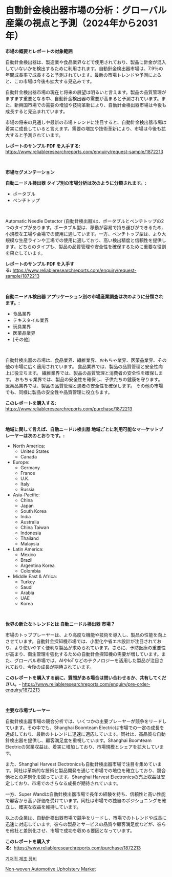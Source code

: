 <p><h1>自動針金検出器市場の分析：グローバル産業の視点と予測（2024年から2031年）</h1></p><p><strong>市場の概要とレポートの対象範囲</strong></p>
<p><p>自動針金検出器は、製造業や食品業界などで使用されており、製品に針金が混入していないかを検出するために利用されます。自動針金検出器市場は、7.9％の年間成長率で成長すると予測されています。最新の市場トレンドや予測によると、この市場は今後も拡大する見込みです。</p><p>自動針金検出器市場の現在と将来の展望は明るいと言えます。製品の品質管理がますます重要となる中、自動針金検出器の需要が高まると予測されています。また、新興国市場での需要の増加や技術革新により、自動針金検出器市場は今後も成長すると見込まれています。</p><p>市場の将来の見通しや最新の市場トレンドに注目すると、自動針金検出器市場は着実に成長していると言えます。需要の増加や技術革新により、市場は今後も拡大すると予測されています。</p></p>
<p><strong>レポートのサンプル PDF を入手する:</strong> <a href="https://www.reliableresearchreports.com/enquiry/request-sample/1872213">https://www.reliableresearchreports.com/enquiry/request-sample/1872213</a></p>
<p>&nbsp;</p>
<p><strong>市場セグメンテーション</strong></p>
<p><strong>自動ニードル検出器 タイプ別の市場分析は次のように分類されます。:</strong></p>
<p><ul><li>ポータブル</li><li>ベンチトップ</li></ul></p>
<p>&nbsp;</p>
<p><p>Automatic Needle Detector (自動針検出器)は、ポータブルとベンチトップの2つのタイプがあります。ポータブル型は、移動が容易で持ち運びができるため、小規模な工場や会場での使用に適しています。一方、ベンチトップ型は、より大規模な生産ラインや工場での使用に適しており、高い検出精度と信頼性を提供します。どちらのタイプも、製品の品質管理や安全性を確保するために重要な役割を果たしています。</p></p>
<p><strong>レポートのサンプル PDF を入手する:</strong>&nbsp;<a href="https://www.reliableresearchreports.com/enquiry/request-sample/1872213">https://www.reliableresearchreports.com/enquiry/request-sample/1872213</a></p>
<p>&nbsp;</p>
<p><strong> 自動ニードル検出器 アプリケーション別の市場産業調査は次のように分類されます。:</strong></p>
<p><ul><li>食品業界</li><li>テキスタイル業界</li><li>玩具業界</li><li>医薬品業界</li><li>[その他]</li></ul></p>
<p>&nbsp;</p>
<p><p>自動針検出器の市場は、食品業界、繊維業界、おもちゃ業界、医薬品業界、その他の市場に広く適用されています。 食品業界では、製品の品質管理と安全性向上に役立ちます。 繊維業界では、製品の品質管理と消費者の安全性を確保します。 おもちゃ業界では、製品の安全性を確保し、子供たちの健康を守ります。 医薬品業界では、製品の品質管理と患者の安全性を確保します。 その他の市場でも、同様に製品の安全性や品質管理に役立ちます。</p></p>
<p><strong>このレポートを購入する:</strong>&nbsp; <a href="https://www.reliableresearchreports.com/purchase/1872213">https://www.reliableresearchreports.com/purchase/1872213</a></p>
<p>&nbsp;</p>
<p><strong>地域に関して言えば、自動ニードル検出器 地域ごとに利用可能なマーケットプレーヤーは次のとおりです。:</strong></p>
<p><ul>
    <li>
        North America:
        <ul>
            <li>United States</li>
            <li>Canada</li>
        </ul>
    </li>
    <li>
        Europe:
        <ul>
            <li>Germany</li>
            <li>France</li>
            <li>U.K.</li>
            <li>Italy</li>
            <li>Russia</li>
        </ul>
    </li>
    <li>
        Asia-Pacific:
        <ul>
            <li>China</li>
            <li>Japan</li>
            <li>South Korea</li>
            <li>India</li>
            <li>Australia</li>
            <li>China Taiwan</li>
            <li>Indonesia</li>
            <li>Thailand</li>
            <li>Malaysia</li>
        </ul>
    </li>
    <li>
        Latin America:
        <ul>
            <li>Mexico</li>
            <li>Brazil</li>
            <li>Argentina Korea</li>
            <li>Colombia</li>
        </ul>
    </li>
    <li>
        Middle East & Africa:
        <ul>
            <li>Turkey</li>
            <li>Saudi</li>
            <li>Arabia</li>
            <li>UAE</li>
            <li>Korea</li>
        </ul>
    </li>
    </ul></p>
<p>&nbsp;</p>
<p><strong>世界の新たなトレンドとは 自動ニードル検出器 市場？</strong></p>
<p><p>市場のトッププレーヤーは、より高度な機能や技術を導入し、製品の性能を向上させています。自動針金探知機市場では、小型化や省エネ設計が注目されており、より使いやすく便利な製品が求められています。さらに、予防医療の重要性が高まり、衛生管理を強化するための自動針金探知機の需要が増しています。また、グローバル市場では、AIやIoTなどのテクノロジーを活用した製品が注目されており、今後の成長が期待されています。</p></p>
<p><strong>このレポートを購入する前に、質問がある場合は問い合わせるか、共有してください。</strong>- <a href="https://www.reliableresearchreports.com/enquiry/pre-order-enquiry/1872213">https://www.reliableresearchreports.com/enquiry/pre-order-enquiry/1872213</a></p>
<p>&nbsp;</p>
<p><strong>主要な市場プレーヤー</strong></p>
<p><p>自動針検出器市場の競合分析では、いくつかの主要プレーヤーが競争をリードしています。その中でも、Shanghai Boomteam Electricは市場での一定の成長を達成しており、最新のトレンドに迅速に適応しています。同社は、高品質な自動針検出器を提供し、顧客満足度を重視しています。Shanghai Boomteam Electricの営業収益は、着実に増加しており、市場規模とシェアを拡大しています。</p><p>また、Shanghai Harvest Electronicsも自動針検出器市場で注目を集めています。同社は革新的な技術と製品開発を通じて市場での地位を確立しており、競合他社との差別化を図っています。Shanghai Harvest Electronicsの売上収益は安定しており、市場でのさらなる成長が期待されています。</p><p>一方、Super Wandは自動針検出器市場で長年の経験を持ち、信頼性と高い性能で顧客から高い評価を受けています。同社は市場での独自のポジショニングを確立し、確実な収益を維持しています。</p><p>以上の企業は、自動針検出器市場で競争をリードし、市場でのトレンドや成長に迅速に対応しています。彼らの製品とサービスの品質や顧客満足度などが、彼らを他社と差別化させ、市場で成功を収める要因となっています。</p></p>
<p><strong>このレポートを購入する:</strong>&nbsp;&nbsp;<a href="https://www.reliableresearchreports.com/purchase/1872213">https://www.reliableresearchreports.com/purchase/1872213</a></p>
<p><p><a href="https://medium.com/@dadanedu33/2024%EB%85%84%EB%B6%80%ED%84%B0-2031%EB%85%84%EA%B9%8C%EC%A7%80-%EA%B8%B0%EC%A0%80%EA%B7%80-%EC%A0%9C%EC%A1%B0-%EC%9E%A5%EB%B9%84-%EC%8B%9C%EC%9E%A5-%EC%A0%90%EC%9C%A0%EC%9C%A8-%EC%A7%84%ED%99%94-%EB%B0%8F-%EC%8B%9C%EC%9E%A5-%EC%84%B1%EC%9E%A5-%ED%8A%B8%EB%A0%8C%EB%93%9C-f38173d86279">기저귀 제조 장비</a></p><p><a href="https://github.com/Sherrillcrooksxa8i18ucf2m/Market-Research-Report-List-1/blob/main/non-woven-automotive-upholstery-market.md">Non-woven Automotive Upholstery Market</a></p></p>